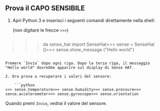 ## Prova il CAPO SENSIBILE

1. Apri Python 3 e inserisci i seguenti comandi direttamente nella shell:
    
    (non digitare le frecce `>>>`)
    
    ```python
>>> da sense_hat import SenseHat>>> sense = SenseHat ()>>> sense.show_message ("Hello world")
```

Premere `Invio` dopo ogni riga. Dopo la terza riga, il messaggio "Hello world" dovrebbe apparire sul display di Sense HAT.

2. Ora prova a recuperare i valori del sensore:
    
    ```python
>>> sense.temperature>>> sense.humidity>>> sense.pressure>>> sense.accelerometer>>> sense.gyroscope>>> sense.orientation
```

Quando premi `Invio`, vedrai il valore del sensore.